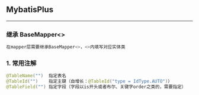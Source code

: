 ## MybatisPlus
---

### 继承 BaseMapper<>
```java
在mapper层需要继承BaseMapper<>，<>内填写对应实体类
```

### 1. 常用注解
```java
@TableName("")  指定表名
@TableId("")    指定主键（自增长：@TableId("type = IdType.AUTO")）
@TableField("") 指定字段（字段以is开头或者布尔、关键字order之类的，需要指定）

```